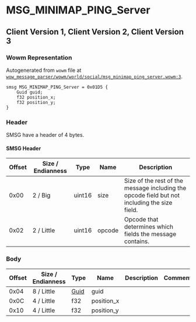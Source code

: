 # MSG_MINIMAP_PING_Server

## Client Version 1, Client Version 2, Client Version 3

### Wowm Representation

Autogenerated from `wowm` file at [`wow_message_parser/wowm/world/social/msg_minimap_ping_server.wowm:3`](https://github.com/gtker/wow_messages/tree/main/wow_message_parser/wowm/world/social/msg_minimap_ping_server.wowm#L3).
```rust,ignore
smsg MSG_MINIMAP_PING_Server = 0x01D5 {
    Guid guid;
    f32 position_x;
    f32 position_y;
}
```
### Header

SMSG have a header of 4 bytes.

#### SMSG Header

| Offset | Size / Endianness | Type   | Name   | Description |
| ------ | ----------------- | ------ | ------ | ----------- |
| 0x00   | 2 / Big           | uint16 | size   | Size of the rest of the message including the opcode field but not including the size field.|
| 0x02   | 2 / Little        | uint16 | opcode | Opcode that determines which fields the message contains.|

### Body

| Offset | Size / Endianness | Type | Name | Description | Comment |
| ------ | ----------------- | ---- | ---- | ----------- | ------- |
| 0x04 | 8 / Little | [Guid](../types/packed-guid.md) | guid |  |  |
| 0x0C | 4 / Little | f32 | position_x |  |  |
| 0x10 | 4 / Little | f32 | position_y |  |  |

